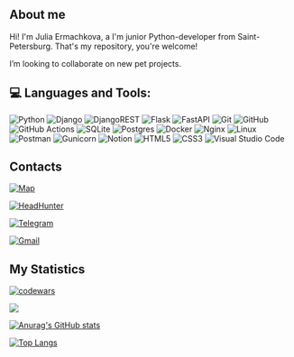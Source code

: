 


## About me
Hi! I'm Julia Ermachkova, a I'm junior Python-developer from Saint-Petersburg. That's my repository, you're welcome! 

I’m looking to collaborate on new pet projects.


## 💻 Languages and Tools:

![Python](https://img.shields.io/badge/python-3670A0?style=for-the-badge&logo=python&logoColor=ffdd54)  ![Django](https://img.shields.io/badge/django-%23092E20.svg?style=for-the-badge&logo=django&logoColor=white)  ![DjangoREST](https://img.shields.io/badge/DJANGO-REST-ff1709?style=for-the-badge&logo=django&logoColor=white&color=ff1709&labelColor=gray)  ![Flask](https://img.shields.io/badge/flask-%23000.svg?style=for-the-badge&logo=flask&logoColor=white)  ![FastAPI](https://img.shields.io/badge/FastAPI-005571?style=for-the-badge&logo=fastapi)  ![Git](https://img.shields.io/badge/git-%23F05033.svg?style=for-the-badge&logo=git&logoColor=white)  ![GitHub](https://img.shields.io/badge/github-%23121011.svg?style=for-the-badge&logo=github&logoColor=white)  ![GitHub Actions](https://img.shields.io/badge/github%20actions-%232671E5.svg?style=for-the-badge&logo=githubactions&logoColor=white)  ![SQLite](https://img.shields.io/badge/sqlite-%2307405e.svg?style=for-the-badge&logo=sqlite&logoColor=white)  ![Postgres](https://img.shields.io/badge/postgres-%23316192.svg?style=for-the-badge&logo=postgresql&logoColor=white)  ![Docker](https://img.shields.io/badge/docker-%230db7ed.svg?style=for-the-badge&logo=docker&logoColor=white)  ![Nginx](https://img.shields.io/badge/nginx-%23009639.svg?style=for-the-badge&logo=nginx&logoColor=white)  ![Linux](https://img.shields.io/badge/Linux-FCC624?style=for-the-badge&logo=linux&logoColor=black)  ![Postman](https://img.shields.io/badge/Postman-FF6C37?style=for-the-badge&logo=postman&logoColor=white)  ![Gunicorn](https://img.shields.io/badge/gunicorn-%298729.svg?style=for-the-badge&logo=gunicorn&logoColor=white)  ![Notion](https://img.shields.io/badge/Notion-%23000000.svg?style=for-the-badge&logo=notion&logoColor=white)  ![HTML5](https://img.shields.io/badge/html5-%23E34F26.svg?style=for-the-badge&logo=html5&logoColor=white)  ![CSS3](https://img.shields.io/badge/css3-%231572B6.svg?style=for-the-badge&logo=css3&logoColor=white)  ![Visual Studio Code](https://img.shields.io/badge/Visual%20Studio%20Code-0078d7.svg?style=for-the-badge&logo=visual-studio-code&logoColor=white)


## Contacts


[![Map](https://img.shields.io/badge/-Санкт--Петербург-c4c3d0?style=for-the-badge&logo=yandex)](https://yandex.ru/maps/geo/sankt_peterburg/53152804/?ll=30.317044%2C59.941087&z=12.4)

[![HeadHunter](https://img.shields.io/badge/HH-HeadHunter-cd5c5c?style=for-the-badge&logo=hh)](https://spb.hh.ru/resume/4c5a4547ff0d141a440039ed1f796f6157664d)

[![Telegram](https://img.shields.io/badge/-Telegram-50d6de?style=for-the-badge&logo=telegram)](https://t.me/miscanth)

[![Gmail](https://img.shields.io/badge/-Miscanth@gmail.com-c0c0c0?style=for-the-badge&logo=gmail)](mailto:miscanth@gmail.com)


## My Statistics

[![codewars](https://www.codewars.com/users/miscanth/badges/micro)](https://www.codewars.com/users/miscanth)

![](https://komarev.com/ghpvc/?username=miscanth)

[![Anurag's GitHub stats](https://github-readme-stats.vercel.app/api?username=miscanth)](https://github.com/anuraghazra/github-readme-stats)

[![Top Langs](https://github-readme-stats.vercel.app/api/top-langs/?username=miscanth&layout=compact)](https://github.com/anuraghazra/github-readme-stats)
